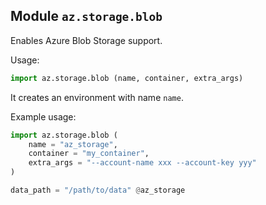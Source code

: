 ## Module `az.storage.blob`

Enables Azure Blob Storage support.

Usage:
```py
import az.storage.blob (name, container, extra_args)
```
It creates an environment with name `name`.

Example usage:
```py
import az.storage.blob (
    name = "az_storage", 
    container = "my_container", 
    extra_args = "--account-name xxx --account-key yyy"
)

data_path = "/path/to/data" @az_storage
```
